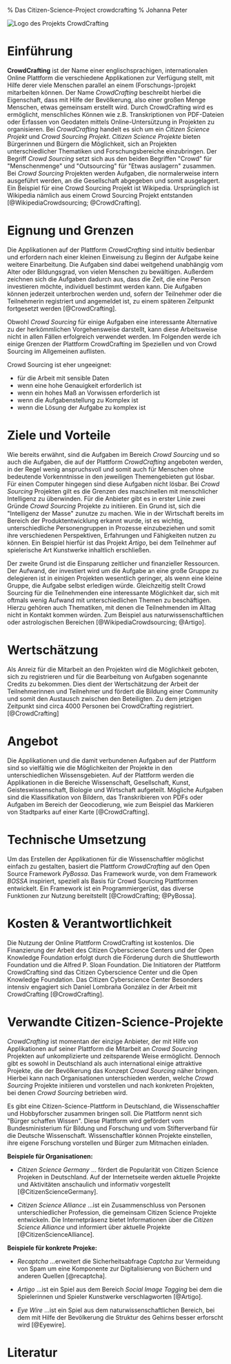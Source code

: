 % Das Citizen-Science-Project crowdcrafting
% Johanna Peter

![Logo des Projekts CrowdCrafting](images/crowdcrafting-logo.png "Logo CrowdCrafting")

# Einführung

**CrowdCrafting** ist der Name einer englischsprachigen, internationalen Online Plattform die verschiedene Applikationen zur Verfügung stellt, mit Hilfe derer viele Menschen parallel an einem (Forschungs-)projekt mitarbeiten können.  Der Name *CrowdCrafting* beschreibt hierbei die Eigenschaft, dass mit Hilfe der Bevölkerung, also einer großen Menge Menschen, etwas gemeinsam erstellt wird. Durch CrowdCrafting wird es ermöglicht, menschliches Können wie z.B. Transkriptionen von PDF-Dateien oder Erfassen von Geodaten mittels Online-Untersützung in Projekten zu organisieren. Bei *CrowdCrafting* handelt es sich um ein *Citizen Science Projekt* und *Crowd Sourcing Projekt*. *Citizen Science Projekte* bieten Bürgerinnen und Bürgern die Möglichkeit, sich an Projekten unterschiedlicher Thematiken und Forschungsbereiche einzubringen.  Der Begriff *Crowd Sourcing* setzt sich aus den beiden Begriffen "Crowd" für "Menschenmenge" und "Outsourcing" für "Etwas auslagern" zusammen. Bei *Crowd Sourcing* Projekten werden Aufgaben, die normalerweise intern ausgeführt werden, an die Gesellschaft abgegeben und somit ausgelagert. Ein Beispiel für eine Crowd Sourcing Projekt ist Wikipedia. Ursprünglich ist Wikipedia nämlich aus einem Crowd Sourcing Projekt entstanden [@WikipediaCrowdsourcing; @CrowdCrafting].

# Eignung und Grenzen

Die Applikationen auf der Plattform *CrowdCrafting* sind intuitiv bedienbar und erfordern nach einer kleinen Einweisung zu Beginn der Aufgabe keine weitere Einarbeitung. Die Aufgaben sind dabei weitgehend unabhängig vom Alter oder Bildungsgrad, von vielen Menschen zu bewältigen. Außerdem zeichnen sich die Aufgaben dadurch aus, dass die Zeit, die eine Person investieren möchte, individuell bestimmt werden kann. Die Aufgaben können jederzeit unterbrochen werden und, sofern der Teilnehmer oder die Teilnehmerin registriert und angemeldet ist, zu einem späteren Zeitpunkt fortgesetzt werden [@CrowdCrafting].

Obwohl *Crowd Sourcing* für einige Aufgaben eine interessante Alternative zu der herkömmlichen Vorgehensweise darstellt, kann diese Arbeitsweise nicht in allen Fällen erfolgreich verwendet werden. Im Folgenden werde ich einige Grenzen der Plattform CrowdCrafting im Speziellen und von Crowd Sourcing im Allgemeinen auflisten. 

Crowd Sourcing ist eher ungeeignet:

 - für die Arbeit mit sensible Daten
 - wenn eine hohe Genauigkeit erforderlich ist
 - wenn ein hohes Maß an Vorwissen erforderlich ist
 - wenn die Aufgabenstellung zu Komplex ist
 - wenn die Lösung der Aufgabe zu komplex ist 

# Ziele und Vorteile

Wie bereits erwähnt, sind die Aufgaben im Bereich *Crowd Sourcing* und so auch die Aufgaben, die auf der Plattform *CrowdCrafting* angeboten werden, in der Regel wenig anspruchsvoll und somit auch für Menschen ohne bedeutende Vorkenntnisse in den jeweiligen Themengebieten gut lösbar. Für einen Computer hingegen sind diese Aufgaben nicht lösbar. Bei *Crowd Sourcing* Projekten gilt es die Grenzen des maschinellen mit menschlicher Intelligenz zu überwinden. 
Für die Anbieter gibt es in erster Linie zwei Gründe *Crowd Sourcing* Projekte zu initiieren. Ein Grund ist, sich die "Intelligenz der Masse" zunutze zu machen. Wie in der Wirtschaft bereits im Bereich der Produktentwicklung erkannt wurde, ist es wichtig, unterschiedliche Personengruppen in Prozesse einzubeziehen und somit ihre verschiedenen Perspektiven, Erfahrungen und Fähigkeiten nutzen zu können. Ein Beispiel hierfür ist das Projekt *Artigo*, bei dem Teilnehmer auf spielerische Art Kunstwerke inhaltlich erschließen. 

Der zweite Grund ist die Einsparung zeitlicher und finanzieller Ressourcen. Der Aufwand, der investiert wird um die Aufgabe an eine große Gruppe zu delegieren ist in einigen Projekten wesentlich geringer, als wenn eine kleine Gruppe, die Aufgabe selbst erledigen würde. 
Gleichzeitig stellt Crowd Sourcing für die Teilnehmenden eine interessante Möglichkeit dar, sich mit oftmals wenig Aufwand mit unterschiedlichen Themen zu beschäftigen. Hierzu gehören auch Thematiken, mit denen die Teilnehmenden im Alltag nicht in Kontakt kommen würden. Zum Beispiel aus naturwissenschaftlichen oder astrologischen Bereichen [@WikipediaCrowdsourcing; @Artigo].


# Wertschätzung

Als Anreiz für die Mitarbeit an den Projekten wird die Möglichkeit geboten, sich zu registrieren und für die Bearbeitung von Aufgaben sogenannte Credits zu bekommen.  Dies dient der Wertschätzung der Arbeit der Teilnehmerinnen und Teilnehmer und fördert die Bildung einer Community und somit den Austausch zwischen den Beteiligten. Zu dem jetzigen Zeitpunkt sind circa 4000 Personen bei CrowdCrafting registriert. [@CrowdCrafting]


# Angebot

Die Applikationen und die damit verbundenen Aufgaben auf der Plattform sind so vielfältig wie die Möglichkeiten der Projekte in den unterschiedlichen Wissensgebieten. Auf der Plattform werden die Applikationen in die Bereiche Wissenschaft, Gesellschaft, Kunst, Geisteswissenschaft, Biologie und Wirtschaft aufgeteilt. 
Mögliche Aufgaben sind die Klassifikation von Bildern, das Transkribieren von PDFs oder Aufgaben im Bereich der Geocodierung, wie zum Beispiel das Markieren von Stadtparks auf einer Karte [@CrowdCrafting].


# Technische Umsetzung

Um das Erstellen der Applikationen für die Wissenschaftler möglichst einfach zu gestalten, basiert die Plattform *CrowdCrafting* auf den Open Source Framework *PyBossa*. Das Framework wurde, von dem Framework *BOSSA* inspiriert, speziell als Basis für Crowd Sourcing Plattformen entwickelt. Ein Framework ist ein Programmiergerüst, das diverse Funktionen zur Nutzung bereitstellt [@CrowdCrafting; @PyBossa].

# Kosten & Verantwortlichkeit

Die Nutzung der Online Plattform CrowdCrafting ist kostenlos. Die Finanzierung der Arbeit des Citizen Cyberscience Centers und der Open Knowledge Foundation erfolgt durch die Förderung durch die Shuttleworth Foundation und die Alfred P. Sloan Foundation. Die Initiatoren der Plattform CrowdCrafting sind das Citizen Cyberscience Center und die Open Knowledge Foundation. Das Citizen Cyberscience Center Besonders intensiv engagiert sich Daniel Lombraña González in der Arbeit mit CrowdCrafting [@CrowdCrafting].

# Verwandte Citizen-Science-Projekte

*CrowdCrafting* ist momentan der einzige Anbieter, der mit Hilfe von Applikationen auf seiner Plattform die Mitarbeit an *Crowd Sourcing* Projekten auf unkomplizierte und zeitsparende Weise ermöglicht. Dennoch gibt es sowohl in Deutschland als auch international einige attraktive Projekte, die der Bevölkerung das Konzept *Crowd Sourcing* näher bringen. Hierbei kann nach Organisationen unterschieden werden, welche *Crowd Sourcing* Projekte initiieren und vorstellen und nach konkreten Projekten, bei denen *Crowd Sourcing* betrieben wird.

Es gibt eine Citizen-Science-Plattform in Deutschland, die Wissenschaftler und Hobbyforscher zusammen bringen soll. Die Plattform nennt sich "Bürger schaffen Wissen". Diese Plattform wird gefördert vom Bundesministerium für Bildung und Forschung und vom Stifterverband für die Deutsche Wissenschaft. Wissenschaftler können Projekte einstellen, ihre eigene Forschung vorstellen und Bürger zum Mitmachen einladen.

**Beispiele für Organisationen:**

 - *Citizen Science Germany*
 ... fördert die Popularität von Citizen Science Projeken in Deutschland. Auf der Internetseite werden aktuelle Projekte und Aktivitäten anschaulich und informativ vorgestellt [@CitizenScienceGermany].
 
 - *Citizen Science Alliance*
...ist ein Zusammenschluss von Personen unterschiedlicher Profession, die gemeinsam Citizen Science Projekte entwickeln. Die Internetpräsenz bietet Informationen über die *Citizen Science Alliance* und informiert über aktuelle Projekte [@CitizenScienceAlliance].
    
**Beispiele für konkrete Projeke:**

- *Recaptcha*
...erweitert die Sicherheitsabfrage *Captcha* zur Vermeidung von Spam um eine Komponente zur Digitalisierung von Büchern und anderen Quellen [@recaptcha].

- *Artigo*
...ist ein Spiel aus dem Bereich *Social Image Tagging* bei dem die Spielerinnen und Spieler Kunstwerke verschlagworten [@Artigo].

- *Eye Wire* 
...ist ein Spiel aus dem naturwissenschaftlichen Bereich, bei dem mit Hilfe der Bevölkerung die Struktur des Gehirns besser erforscht wird [@Eyewire].

# Literatur

